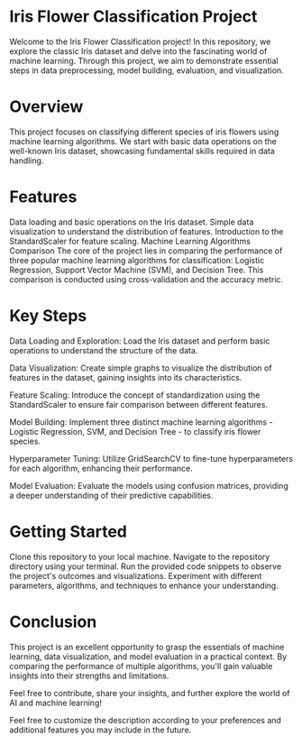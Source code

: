 # Iris Flower Classification Project
Welcome to the Iris Flower Classification project! In this repository, we explore the classic Iris dataset and delve into the fascinating world of machine learning. Through this project, we aim to demonstrate essential steps in data preprocessing, model building, evaluation, and visualization.

# Overview
This project focuses on classifying different species of iris flowers using machine learning algorithms. We start with basic data operations on the well-known Iris dataset, showcasing fundamental skills required in data handling.

# Features
Data loading and basic operations on the Iris dataset.
Simple data visualization to understand the distribution of features.
Introduction to the StandardScaler for feature scaling.
Machine Learning Algorithms Comparison
The core of the project lies in comparing the performance of three popular machine learning algorithms for classification: Logistic Regression, Support Vector Machine (SVM), and Decision Tree. This comparison is conducted using cross-validation and the accuracy metric.

# Key Steps
Data Loading and Exploration: Load the Iris dataset and perform basic operations to understand the structure of the data.

Data Visualization: Create simple graphs to visualize the distribution of features in the dataset, gaining insights into its characteristics.

Feature Scaling: Introduce the concept of standardization using the StandardScaler to ensure fair comparison between different features.

Model Building: Implement three distinct machine learning algorithms - Logistic Regression, SVM, and Decision Tree - to classify iris flower species.

Hyperparameter Tuning: Utilize GridSearchCV to fine-tune hyperparameters for each algorithm, enhancing their performance.

Model Evaluation: Evaluate the models using confusion matrices, providing a deeper understanding of their predictive capabilities.

# Getting Started
Clone this repository to your local machine.
Navigate to the repository directory using your terminal.
Run the provided code snippets to observe the project's outcomes and visualizations.
Experiment with different parameters, algorithms, and techniques to enhance your understanding.

# Conclusion
This project is an excellent opportunity to grasp the essentials of machine learning, data visualization, and model evaluation in a practical context. By comparing the performance of multiple algorithms, you'll gain valuable insights into their strengths and limitations.

Feel free to contribute, share your insights, and further explore the world of AI and machine learning!

Feel free to customize the description according to your preferences and additional features you may include in the future.
